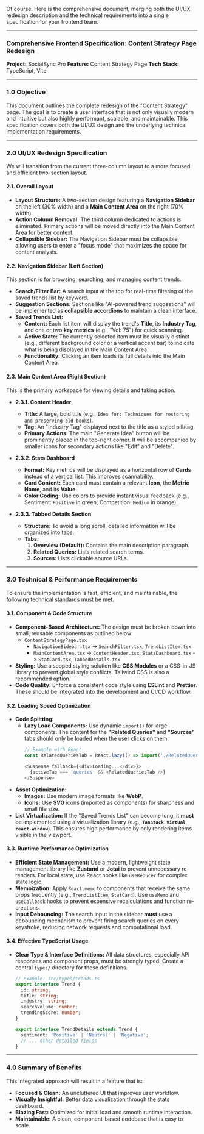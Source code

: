 Of course. Here is the comprehensive document, merging both the UI/UX redesign description and the technical requirements into a single specification for your frontend team.

-----

### **Comprehensive Frontend Specification: Content Strategy Page Redesign**

**Project:** SocialSync Pro
**Feature:** Content Strategy Page
**Tech Stack:** TypeScript, Vite

-----

### **1.0 Objective**

This document outlines the complete redesign of the "Content Strategy" page. The goal is to create a user interface that is not only visually modern and intuitive but also highly performant, scalable, and maintainable. This specification covers both the UI/UX design and the underlying technical implementation requirements.

-----

### **2.0 UI/UX Redesign Specification**

We will transition from the current three-column layout to a more focused and efficient two-section layout.

#### **2.1. Overall Layout**

  * **Layout Structure:** A two-section design featuring a **Navigation Sidebar** on the left (30% width) and a **Main Content Area** on the right (70% width).
  * **Action Column Removal:** The third column dedicated to actions is eliminated. Primary actions will be moved directly into the Main Content Area for better context.
  * **Collapsible Sidebar:** The Navigation Sidebar must be collapsible, allowing users to enter a "focus mode" that maximizes the space for content analysis.

#### **2.2. Navigation Sidebar (Left Section)**

This section is for browsing, searching, and managing content trends.

  * **Search/Filter Bar:** A search input at the top for real-time filtering of the saved trends list by keyword.
  * **Suggestion Sections:** Sections like "AI-powered trend suggestions" will be implemented as **collapsible accordions** to maintain a clean interface.
  * **Saved Trends List:**
      * **Content:** Each list item will display the trend's **Title**, its **Industry Tag**, and one or two **key metrics** (e.g., "Vol: 75") for quick scanning.
      * **Active State:** The currently selected item must be visually distinct (e.g., different background color or a vertical accent bar) to indicate what is being displayed in the Main Content Area.
      * **Functionality:** Clicking an item loads its full details into the Main Content Area.

#### **2.3. Main Content Area (Right Section)**

This is the primary workspace for viewing details and taking action.

  * **2.3.1. Content Header**

      * **Title:** A large, bold title (e.g., `Idea for: Techniques for restoring and preserving old books`).
      * **Tag:** An "Industry Tag" displayed next to the title as a styled pill/tag.
      * **Primary Actions:** The main "Generate Idea" button will be prominently placed in the top-right corner. It will be accompanied by smaller icons for secondary actions like "Edit" and "Delete".

  * **2.3.2. Stats Dashboard**

      * **Format:** Key metrics will be displayed as a horizontal row of **Cards** instead of a vertical list. This improves scannability.
      * **Card Content:** Each card must contain a relevant **Icon**, the **Metric Name**, and its **Value**.
      * **Color Coding:** Use colors to provide instant visual feedback (e.g., Sentiment: `Positive` in green; Competition: `Medium` in orange).

  * **2.3.3. Tabbed Details Section**

      * **Structure:** To avoid a long scroll, detailed information will be organized into tabs.
      * **Tabs:**
        1.  **Overview (Default):** Contains the main description paragraph.
        2.  **Related Queries:** Lists related search terms.
        3.  **Sources:** Lists clickable source URLs.

-----

### **3.0 Technical & Performance Requirements**

To ensure the implementation is fast, efficient, and maintainable, the following technical standards must be met.

#### **3.1. Component & Code Structure**

  * **Component-Based Architecture:** The design must be broken down into small, reusable components as outlined below:
      * `ContentStrategyPage.tsx`
          * `NavigationSidebar.tsx` -\> `SearchFilter.tsx`, `TrendListItem.tsx`
          * `MainContentArea.tsx` -\> `ContentHeader.tsx`, `StatsDashboard.tsx` -\> `StatCard.tsx`, `TabbedDetails.tsx`
  * **Styling:** Use a scoped styling solution like **CSS Modules** or a CSS-in-JS library to prevent global style conflicts. Tailwind CSS is also a recommended option.
  * **Code Quality:** Enforce a consistent code style using **ESLint** and **Prettier**. These should be integrated into the development and CI/CD workflow.

#### **3.2. Loading Speed Optimization**

  * **Code Splitting:**
      * **Lazy Load Components:** Use dynamic `import()` for large components. The content for the **"Related Queries"** and **"Sources"** tabs should only be loaded when the user clicks on them.
        ```typescript
        // Example with React
        const RelatedQueriesTab = React.lazy(() => import('./RelatedQueriesTab'));

        <Suspense fallback={<div>Loading...</div>}>
          {activeTab === 'queries' && <RelatedQueriesTab />}
        </Suspense>
        ```
  * **Asset Optimization:**
      * **Images:** Use modern image formats like **WebP**.
      * **Icons:** Use **SVG** icons (imported as components) for sharpness and small file size.
  * **List Virtualization:** If the "Saved Trends List" can become long, it **must** be implemented using a virtualization library (e.g., **`TanStack Virtual`**, **`react-window`**). This ensures high performance by only rendering items visible in the viewport.

#### **3.3. Runtime Performance Optimization**

  * **Efficient State Management:** Use a modern, lightweight state management library like **Zustand** or **Jotai** to prevent unnecessary re-renders. For local state, use React hooks like `useReducer` for complex state logic.
  * **Memoization:** Apply `React.memo` to components that receive the same props frequently (e.g., `TrendListItem`, `StatCard`). Use `useMemo` and `useCallback` hooks to prevent expensive recalculations and function re-creations.
  * **Input Debouncing:** The search input in the sidebar **must** use a debouncing mechanism to prevent firing search queries on every keystroke, reducing network requests and computational load.

#### **3.4. Effective TypeScript Usage**

  * **Clear Type & Interface Definitions:** All data structures, especially API responses and component props, must be strongly typed. Create a central `types/` directory for these definitions.
    ```typescript
    // Example: src/types/trends.ts
    export interface Trend {
      id: string;
      title: string;
      industry: string;
      searchVolume: number;
      trendingScore: number;
    }

    export interface TrendDetails extends Trend {
      sentiment: 'Positive' | 'Neutral' | 'Negative';
      // ... other detailed fields
    }
    ```

-----

### **4.0 Summary of Benefits**

This integrated approach will result in a feature that is:

  * **Focused & Clean:** An uncluttered UI that improves user workflow.
  * **Visually Insightful:** Better data visualization through the stats dashboard.
  * **Blazing Fast:** Optimized for initial load and smooth runtime interaction.
  * **Maintainable:** A clean, component-based codebase that is easy to scale.